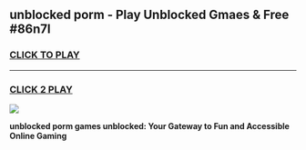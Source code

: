 
## unblocked porm - Play Unblocked Gmaes & Free #86n7l
<h3>
<a href="https://news.freeplayer.one?title=unblocked_porm&ref=24F">CLICK TO PLAY</a></h3>
<hr>

<h3>
<a href="https://news.freeplayer.one?title=unblocked_porm&ref=24F">CLICK 2 PLAY</a>
  
</h3>

<a href="https://news.freeplayer.one?title=unblocked_porm&ref=24F/"><img src="https://clearcache.store/games.png"></a>


**unblocked porm games unblocked: Your Gateway to Fun and Accessible Online Gaming**
